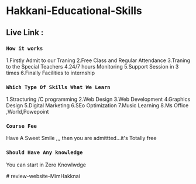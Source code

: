 # Hakkani-Educational-Skills

## Live Link : 


### `How it works`

1.Firstly Admit to our Traning
2.Free Class and Regular Attendance
3.Traning to the Special Teachers
4.24/7 hours Monitoring 
5.Support Session in 3 times
6.Finally Facilities to internship 


### `Which Type Of Skills What We Learn`

1.Stracturing /C programming 
2.Web Design
3.Web Development
4.Graphics Design
5.Digital Marketing
6.SEo Optimization
7.Music Learning
8.Ms Office ,World,Powepoint


### `Course Fee`

Have A Sweet Smile ,,, then you are admittted...it's Totally free

### `Should Have Any knowledge`

  You can start in Zero Knowlwdge 

#   r e v i e w - w e b s i t e - M i m H a k k n a i 
